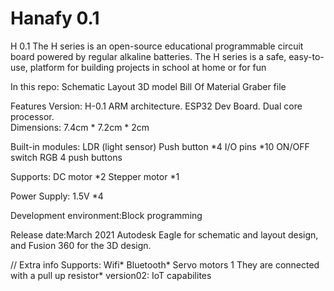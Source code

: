 # Hanafy 0.1

H 0.1
The H series is an open-source educational programmable circuit board powered by regular alkaline batteries. The H series is a safe, easy-to-use, platform for building projects in school at home or for fun

In this repo:
Schematic 
Layout
3D model
Bill Of Material
Graber file


Features
Version: H-0.1
ARM architecture.
ESP32 Dev Board. Dual core processor.  
Dimensions: 7.4cm * 7.2cm * 2cm


Built-in modules:
LDR (light sensor)
Push button *4
I/O pins *10
ON/OFF switch
RGB 
4 push buttons

Supports:
DC motor *2
Stepper motor *1

Power Supply: 
1.5V *4

Development environment:Block programming

Release date:March 2021
    Autodesk Eagle for schematic and layout design, and Fusion 360 for the 3D design.  





// Extra info
Supports:
  Wifi*
  Bluetooth*
  Servo motors 1
  They are connected with a pull up resistor*
version02: 
IoT capabilites

  
